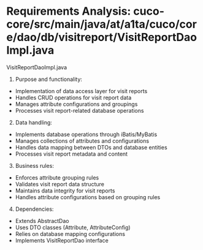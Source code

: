 # Requirements Analysis: cuco-core/src/main/java/at/a1ta/cuco/core/dao/db/visitreport/VisitReportDaoImpl.java

VisitReportDaoImpl.java
1. Purpose and functionality:
- Implementation of data access layer for visit reports
- Handles CRUD operations for visit report data
- Manages attribute configurations and groupings
- Processes visit report-related database operations

2. Data handling:
- Implements database operations through iBatis/MyBatis
- Manages collections of attributes and configurations
- Handles data mapping between DTOs and database entities
- Processes visit report metadata and content

3. Business rules:
- Enforces attribute grouping rules
- Validates visit report data structure
- Maintains data integrity for visit reports
- Handles attribute configurations based on grouping rules

4. Dependencies:
- Extends AbstractDao
- Uses DTO classes (Attribute, AttributeConfig)
- Relies on database mapping configurations
- Implements VisitReportDao interface